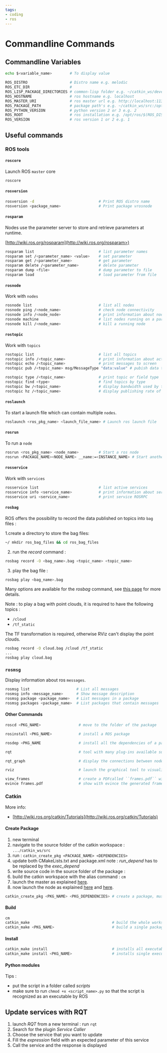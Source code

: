```yaml
---
tags:
- coding
- ros
---
```

# Commandline Commands
## Commandline Variables

``` bash
echo $<variable_name>        # To display value

ROS_DISTRO                   # Distro name e.g. melodic
ROS_ETC_DIR                  #
ROS_LISP_PACKAGE_DIRECTORIES # common-lisp folder e.g. ~/catkin_ws/devel/share/common-lisp
ROS_HOSTNAME                 # ros hostname e.g. localhost
ROS_MASTER_URI               # ros master url e.g. http://localhost:11311
ROS_PACKAGE_PATH             # package path's e.g. ~/catkin_ws/src:/opt/ros/$(ROS_DISTRO)/share
ROS_PYTHON_VERSION           # python version 2 or 3 e.g. 2
ROS_ROOT                     # ros installation e.g. /opt/ros/$(ROS_DISTRO)/share/ros
ROS_VERSION                  # ros version 1 or 2 e.g. 1
```

## Useful commands
### ROS tools
#### `roscore`

Launch ROS `master` core

``` bash
roscore
```

#### `rosversion`

``` bash
rosversion -d                             # Print ROS distro name
rosversion <package_name>                 # Print package vrosnode
```

#### `rosparam`

Nodes use the parameter server to store and retrieve parameters at runtime.

[http://wiki.ros.org/rosparam](http://wiki.ros.org/rosparam>)

``` bash
rosparam list                             # list parameter names
rosparam set /<parameter_name> <value>    # set parameter
rosparam get /<parameter_name>            # get parameter
rosparam delete /<parameter_name>         # delete parameter
rosparam dump <file>                      # dump parameter to file
rosparam load                             # load parameter from file
```

#### `rosnode`

Work with `nodes`

``` bash
rosnode list                              # list all nodes
rosnode ping /<node_name>                 # check node connectivity
rosnode info /<node_node>                 # print information about node
rosnode machine                           # list nodes running on a particular machine
rosnode kill /<node_name>                 # kill a running node
```

#### `rostopic`

Work with `topics`

``` bash
rostopic list                             # list all topics
rostopic info /<topic_name>               # print information about active topic
rostopic echo /<topic_name>               # print messages to screen
rostopic pub /<topic_name> msg/MessageType "data:value" # pubish data to topic

rostopic type /<topic_name>               # print topic or field type
rostopic find <type>                      # find topics by type
rostopic bw /<topic_name>                 # display bandwidth used by topic
rostopic hz /<topic_name>                 # display publishing rate of topic
```

#### `roslaunch`

To start a launch file which can contain multiple `nodes`.

``` bash
roslaunch <ros_pkg_name> <launch_file_name> # Launch ros launch file
```

#### `rosrun`

To run a `node`

``` bash
rosrun <ros_pkg_name> <node_name>         # Start a ros node
rosrun <PACKAGE_NAME><NODE_NAME> __name:=<INSTANCE_NAME> # Start another instance of a node, the parameter *INSTANCE_NAME* can be whatever you want, but it must be unique.
```

#### `rosservice`

Work with `services`

``` bash
rosservice list                           # list active services
rosservice info <service_name>            # print information about service
rosservice uri <service_name>             # print service ROSRPC
```

#### `rosbag`

ROS offers the possibility to record the data published on topics into `bag` files :

1.create a directory to store the bag files:
  ``` bash
  ~/ mkdir ros_bag_files && cd ros_bag_files
  ```
2. run the *record* command :
  ``` bash
  rosbag record -O <bag_name>.bag <topic_name> <topic_name>
  ```
3. play the bag file :
  ``` bash
  rosbag play <bag_name>.bag
  ```

Many options are available for the *rosbag* command, see [this page](http://wiki.ros.org/rosbag/Commandline) for more details.

Note : to play a bag with point clouds, it is required to have the following topics :

- `/cloud`
- `/tf_static`

The TF transformation is required, otherwise RViz can't display the point clouds.

``` bash
rosbag record -O cloud.bag /cloud /tf_static
...
rosbag play cloud.bag
```

### `rosmsg`

Display information about ros `messages`.

``` bash
rosmsg list                     # List all messages
rosmsg info <message_name>      # Show message description
rosmsg package <package_name>   # List messages in a package
rosmsg packages <package_name>  # List packages that contain messages
```

#### Other Commands

``` bash
roscd <PKG_NAME>                 # move to the folder of the package

rosinstall <PKG_NAME>            # install a ROS package

rosdep <PKG_NAME                 # install all the dependencies of a package

rqt                              # tool with many plug-ins available such as topic publisher, service caller, …

rqt_graph                        # display the connections between nodes

rviz                             # launch the graphical tool to visualize robots, point clouds, …

view_frames                      # create a PDFcalled ``frames.pdf`` with the TF frames that are active
evince frames.pdf                # show with evince the generated frames.pdf
```

### Catkin

More info:

- [http://wiki.ros.org/catkin/Tutorials](http://wiki.ros.org/catkin/Tutorials)

#### Create Package

1. new terminal
2. navigate to the source folder of the catkin workspace : `.../catkin_ws/src`
3. run : `catkin_create_pkg <PACKAGE_NAME> <DEPENDENCIES>`
4. update both CMakeLists.txt and package.xml note : *run_depend* has to be replaced by the *exec_depend*
5. write source code in the source folder of the package :
6. build the catkin workspace with the alias command : `cm`
7. launch the master as explained [here](commands.md#roscore).
8. now launch the node as explained [here](commands.md#roslaunch) and [here](commands.md#rosrun).

``` bash
catkin_create_pkg <PKG_NAME> <PKG_DEPENDENCIES> # create a package, must be called inside a catkin workspace
```

#### Build

``` bash
cm
catkin_make                                     # build the whole workspace
catkin_make <PKG_NAME>                          # build a single package
```

#### Install

``` bash
catkin_make install                             # installs all executables
catkin_make install <PKG_NAME>                  # installs single executables
```

#### Python modules

Tips :

- put the script in a folder called *scripts*
- make sure to run `chmod +x <script_name>.py` so that the script is recognized as an executable by ROS

## Update services with RQT

1. launch *RQT* from a new terminal : run `rqt`
2. Search for the plugin *Service Caller*
3. Choose the service that you want to update
4. Fill the *expression* field with an expected parameter of this service
5. Call the service and the response is displayed
